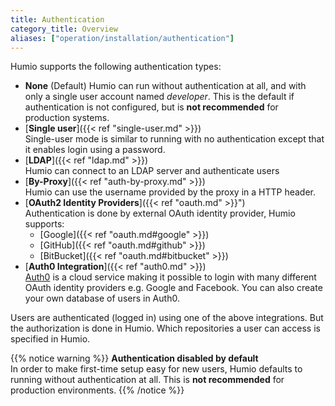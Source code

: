 ```yaml
---
title: Authentication
category_title: Overview
aliases: ["operation/installation/authentication"]
---
```


Humio supports the following authentication types:

* __None__ (Default)
   Humio can run without authentication at all, and with only a single user account named _developer_.
   This is the default if authentication is not configured, but is __not recommended__ for production systems.
* [__Single user__]({{< ref "single-user.md" >}})  
   Single-user mode is similar to running with no authentication except that it enables login using a password.
* [__LDAP__]({{< ref "ldap.md" >}})  
   Humio can connect to an LDAP server and authenticate users
* [__By-Proxy__]({{< ref "auth-by-proxy.md" >}})  
   Humio can use the username provided by the proxy in a HTTP header.
* [__OAuth2 Identity Providers__]({{< ref "oauth.md" >}}")  
   Authentication is done by external OAuth identity provider, Humio supports:
   - [Google]({{< ref "oauth.md#google" >}})
   - [GitHub]({{< ref "oauth.md#github" >}})
   - [BitBucket]({{< ref "oauth.md#bitbucket" >}})
* [__Auth0 Integration__]({{< ref "auth0.md" >}})  
  [Auth0](https://auth0.com/) is a cloud service making it possible to login with many different OAuth identity providers e.g. Google and Facebook. You can also create your own database of users in Auth0.

Users are authenticated (logged in) using one of the above integrations.
But the authorization is done in Humio.
Which repositories a user can access is specified in Humio.


{{% notice warning %}}
__Authentication disabled by default__  
In order to make first-time setup easy for new users, Humio defaults to running without authentication
at all. This is __not recommended__ for production environments.
{{% /notice %}}
